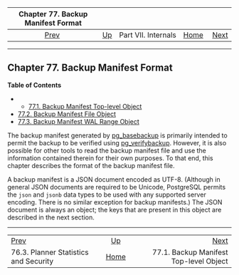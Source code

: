 

|                      Chapter 77. Backup Manifest Format                      |                                            |                     |                                                       |                                                                                 |
| :--------------------------------------------------------------------------: | :----------------------------------------- | :-----------------: | ----------------------------------------------------: | ------------------------------------------------------------------------------: |
| [Prev](planner-stats-security.html "76.3. Planner Statistics and Security")  | [Up](internals.html "Part VII. Internals") | Part VII. Internals | [Home](index.html "PostgreSQL 17devel Documentation") |  [Next](backup-manifest-toplevel.html "77.1. Backup Manifest Top-level Object") |

***

## Chapter 77. Backup Manifest Format

**Table of Contents**

  * *   [77.1. Backup Manifest Top-level Object](backup-manifest-toplevel.html)
  * [77.2. Backup Manifest File Object](backup-manifest-files.html)
  * [77.3. Backup Manifest WAL Range Object](backup-manifest-wal-ranges.html)

The backup manifest generated by [pg\_basebackup](app-pgbasebackup.html "pg_basebackup") is primarily intended to permit the backup to be verified using [pg\_verifybackup](app-pgverifybackup.html "pg_verifybackup"). However, it is also possible for other tools to read the backup manifest file and use the information contained therein for their own purposes. To that end, this chapter describes the format of the backup manifest file.

A backup manifest is a JSON document encoded as UTF-8. (Although in general JSON documents are required to be Unicode, PostgreSQL permits the `json` and `jsonb` data types to be used with any supported server encoding. There is no similar exception for backup manifests.) The JSON document is always an object; the keys that are present in this object are described in the next section.

***

|                                                                              |                                                       |                                                                                 |
| :--------------------------------------------------------------------------- | :---------------------------------------------------: | ------------------------------------------------------------------------------: |
| [Prev](planner-stats-security.html "76.3. Planner Statistics and Security")  |       [Up](internals.html "Part VII. Internals")      |  [Next](backup-manifest-toplevel.html "77.1. Backup Manifest Top-level Object") |
| 76.3. Planner Statistics and Security                                        | [Home](index.html "PostgreSQL 17devel Documentation") |                                          77.1. Backup Manifest Top-level Object |
